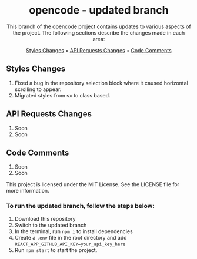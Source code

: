 <h1 align="center">opencode - updated branch</h1>


<p align="center">
  This branch of the opencode project contains updates to various aspects of the project. The following sections describe the changes made in each area:
</p>

<p align="center">
  <a href="#styles-changes">Styles Changes</a> •
  <a href="#API-Requests-Changes">API Requests Changes</a> •
  <a href="#Code-Comments">Code Comments</a>
</p>

## Styles Changes

1. Fixed a bug in the repository selection block where it caused horizontal scrolling to appear.
2. Migrated styles from sx to class based.

## API Requests Changes

1. Soon
2. Soon

## Code Comments

1. Soon
2. Soon

This project is licensed under the MIT License. See the LICENSE file for more information.

### To run the updated branch, follow the steps below:
1. Download this repository
2. Switch to the updated branch
3. In the terminal, run `npm i` to install dependencies
4. Create a `.env` file in the root directory and add `REACT_APP_GITHUB_API_KEY=your_api_key_here`
5. Run `npm start` to start the project.
